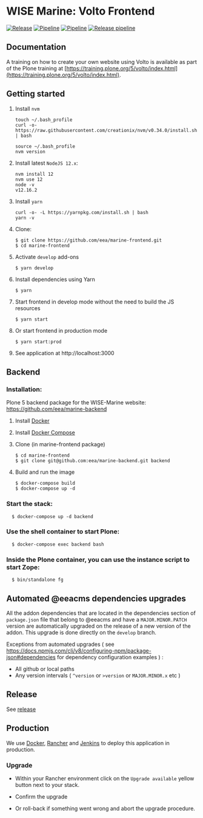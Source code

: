# WISE Marine: Volto Frontend

[![Release](https://img.shields.io/github/v/release/eea/marine-frontend?sort=semver)](https://github.com/eea/marine-frontend/releases)
[![Pipeline](https://ci.eionet.europa.eu/buildStatus/icon?job=volto%2Fmarine-frontend%2Fmaster&subject=master)](https://ci.eionet.europa.eu/view/Github/job/volto/job/marine-frontend/job/master/lastBuild/display/redirect)
[![Pipeline](https://ci.eionet.europa.eu/buildStatus/icon?job=volto%2Fmarine-frontend%2Fdevelop&subject=develop)](https://ci.eionet.europa.eu/view/Github/job/volto/job/marine-frontend/job/develop/lastBuild/display/redirect)
[![Release pipeline](https://ci.eionet.europa.eu/buildStatus/icon?job=volto%2Fmarine-frontend%2F0.3.0&build=last&subject=release%20.3.0.0%20pipeline)](https://ci.eionet.europa.eu/view/Github/job/volto/job/marine-frontend/job/1.10.0/lastBuild/display/redirect/)

## Documentation

A training on how to create your own website using Volto is available as part of the Plone training at [https://training.plone.org/5/volto/index.html](https://training.plone.org/5/volto/index.html).

## Getting started

1.  Install `nvm`

        touch ~/.bash_profile
        curl -o- https://raw.githubusercontent.com/creationix/nvm/v0.34.0/install.sh | bash

        source ~/.bash_profile
        nvm version

1.  Install latest `NodeJS 12.x`:

        nvm install 12
        nvm use 12
        node -v
        v12.16.2

1.  Install `yarn`

        curl -o- -L https://yarnpkg.com/install.sh | bash
        yarn -v

1.  Clone:

        $ git clone https://github.com/eea/marine-frontend.git
        $ cd marine-frontend

1.  Activate `develop` add-ons

        $ yarn develop

1.  Install dependencies using Yarn

        $ yarn

1.  Start frontend in develop mode without the need to build the JS resources

        $ yarn start

1.  Or start frontend in production mode

        $ yarn start:prod

1.  See application at http://localhost:3000

## Backend

### Installation:

Plone 5 backend package for the WISE-Marine website: https://github.com/eea/marine-backend

1.  Install [Docker](https://docs.docker.com/install/)
1.  Install [Docker Compose](https://docs.docker.com/compose/install/)

1.  Clone (in marine-frontend package)

        $ cd marine-frontend
        $ git clone git@github.com:eea/marine-backend.git backend

1.  Build and run the image

        $ docker-compose build
        $ docker-compose up -d

### Start the stack:

```shell
  $ docker-compose up -d backend
```

### Use the shell container to start Plone:

```shell
  $ docker-compose exec backend bash
```

### Inside the Plone container, you can use the instance script to start Zope:

```shell
  $ bin/standalone fg
```

## Automated @eeacms dependencies upgrades

All the addon dependencies that are located in the dependencies section of `package.json` file that belong to @eeacms and have a `MAJOR.MINOR.PATCH` version are automatically upgraded on the release of a new version of the addon. This upgrade is done directly on the `develop` branch.

Exceptions from automated upgrades ( see https://docs.npmjs.com/cli/v8/configuring-npm/package-json#dependencies for dependency configuration examples ) :

- All github or local paths
- Any version intervals ( `^version` or `>version` or `MAJOR.MINOR.x` etc )

## Release

See [release](https://github.com/eea/ims-frontend/tree/master/RELEASE.md)

## Production

We use [Docker](https://www.docker.com/), [Rancher](https://rancher.com/) and [Jenkins](https://jenkins.io/) to deploy this application in production.

### Upgrade

- Within your Rancher environment click on the `Upgrade available` yellow button next to your stack.

- Confirm the upgrade

- Or roll-back if something went wrong and abort the upgrade procedure.
